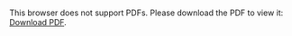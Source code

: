 <object data="christ-in-song/CIS1908pdfs/315.pdf" type="application/pdf" width="100%" height="1024px">
    <embed src="christ-in-song/CIS1908pdfs/315.pdf">
        <p>This browser does not support PDFs. Please download the PDF to view it: <a href="christ-in-song/CIS1908pdfs/315.pdf">Download PDF</a>.</p>
    </embed>
</object>
